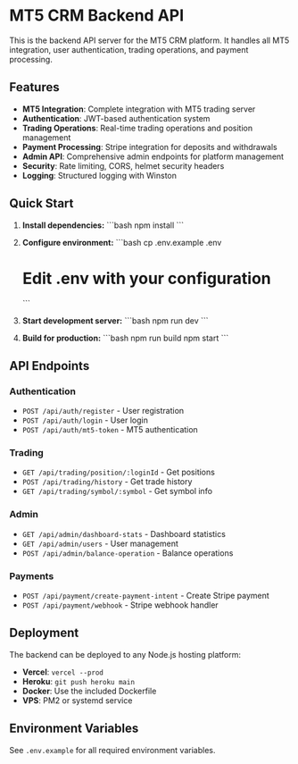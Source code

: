 # MT5 CRM Backend API

This is the backend API server for the MT5 CRM platform. It handles all MT5 integration, user authentication, trading operations, and payment processing.

## Features

- **MT5 Integration**: Complete integration with MT5 trading server
- **Authentication**: JWT-based authentication system
- **Trading Operations**: Real-time trading operations and position management
- **Payment Processing**: Stripe integration for deposits and withdrawals
- **Admin API**: Comprehensive admin endpoints for platform management
- **Security**: Rate limiting, CORS, helmet security headers
- **Logging**: Structured logging with Winston

## Quick Start

1. **Install dependencies:**
   \`\`\`bash
   npm install
   \`\`\`

2. **Configure environment:**
   \`\`\`bash
   cp .env.example .env
   # Edit .env with your configuration
   \`\`\`

3. **Start development server:**
   \`\`\`bash
   npm run dev
   \`\`\`

4. **Build for production:**
   \`\`\`bash
   npm run build
   npm start
   \`\`\`

## API Endpoints

### Authentication
- `POST /api/auth/register` - User registration
- `POST /api/auth/login` - User login
- `POST /api/auth/mt5-token` - MT5 authentication

### Trading
- `GET /api/trading/position/:loginId` - Get positions
- `POST /api/trading/history` - Get trade history
- `GET /api/trading/symbol/:symbol` - Get symbol info

### Admin
- `GET /api/admin/dashboard-stats` - Dashboard statistics
- `GET /api/admin/users` - User management
- `POST /api/admin/balance-operation` - Balance operations

### Payments
- `POST /api/payment/create-payment-intent` - Create Stripe payment
- `POST /api/payment/webhook` - Stripe webhook handler

## Deployment

The backend can be deployed to any Node.js hosting platform:

- **Vercel**: `vercel --prod`
- **Heroku**: `git push heroku main`
- **Docker**: Use the included Dockerfile
- **VPS**: PM2 or systemd service

## Environment Variables

See `.env.example` for all required environment variables.
